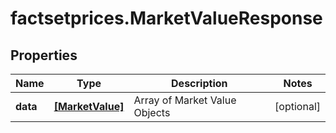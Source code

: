 # factsetprices.MarketValueResponse

## Properties

Name | Type | Description | Notes
------------ | ------------- | ------------- | -------------
**data** | [**[MarketValue]**](MarketValue.md) | Array of Market Value Objects | [optional] 


